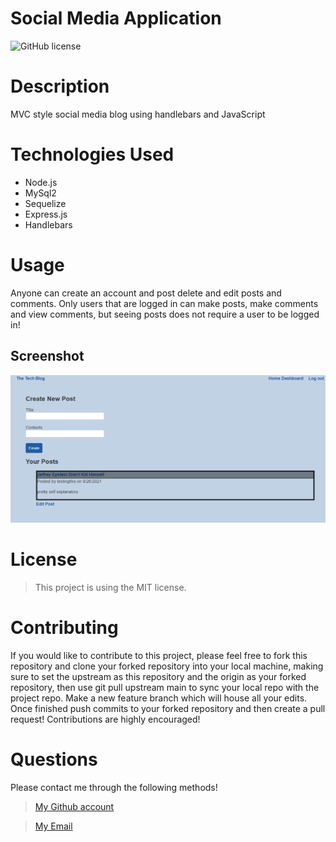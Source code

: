 # Social Media Application 

![GitHub license](https://img.shields.io/static/v1?label=License&message=MIT&color=blue&style=for-the-badge)

# Description
MVC style social media blog using handlebars and JavaScript


# Technologies Used 
- Node.js
- MySql2
- Sequelize
- Express.js
- Handlebars


# Usage
Anyone can create an account and post delete and edit posts and comments. Only users that are logged in can make posts, make comments and view comments, but seeing posts does not require a user to be logged in!
## Screenshot
![Screenshot](https://github.com/DylanShoemaker/jedkh/blob/main/public/assets/screenshot.PNG)

# License

> This project is using the MIT license.

# Contributing

If you would like to contribute to this project, please feel free to fork this repository and clone your forked repository into your local machine, making sure to set the upstream as this repository and the origin as your forked repository, then use git pull upstream main to sync your local repo with the project repo. Make a new feature branch which will house all your edits. Once finished push commits to your forked repository and then create a pull request! Contributions are highly encouraged!

# Questions
Please contact me through the following methods!

> [My Github account](https://github.com/dylanshoemaker)

> <a href="mailto:me@dylanshoemaker.com">My Email</a> 


